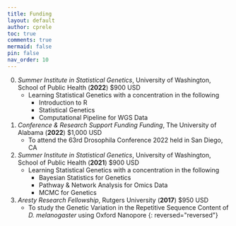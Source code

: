 ```yaml
---
title: Funding
layout: default
author: cprele
toc: true
comments: true
mermaid: false
pin: false
nav_order: 10
---
```



0. _Summer Institute in Statistical Genetics_, University of Washington, School of Public Health (**2022**) $900 USD
	- Learning Statistical Genetics with a concentration in the following
		- Introduction to R
		- Statistical Genetics
		- Computational Pipeline for WGS Data
0. _Conference & Research Support Funding Funding_, The University of Alabama (**2022**) $1,000 USD
	- To attend the 63rd Drosophila Conference 2022 held in San Diego, CA
0. _Summer Institute in Statistical Genetics_, University of Washington, School of Public Health (**2021**) $900 USD
	- Learning Statistical Genetics with a concentration in the following
		- Bayesian Statistics for Genetics
		- Pathway & Network Analysis for Omics Data
		- MCMC for Genetics
0. _Aresty Research Fellowship_, Rutgers University (**2017**) $950 USD
	- To study the Genetic Variation in the Repetitive Sequence Content of _D. melanogaster_ using Oxford Nanopore
{: reversed="reversed"}
